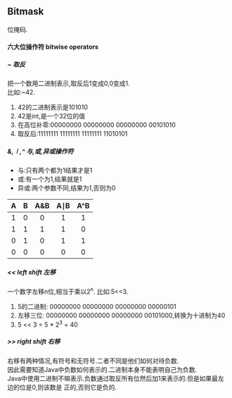## Bitmask
位掩码.


#### 六大位操作符 bitwise operators

##### ~ 取反
把一个数用二进制表示,取反后1变成0,0变成1.<br/>
比如:~42.
1. 42的二进制表示是101010
2. 42是int,是一个32位的值
3. 在高位补零:00000000 00000000 00000000 00101010
4. 取反后:11111111 11111111 11111111 11010101

##### &,∣,^ 与,或,异或操作符
- 与:只有两个都为1结果才是1
- 或:有一个为1,结果就是1
- 异或:两个参数不同,结果为1,否则为0

|A|B|A&B|A∣B|A^B|
|:------:|:------:|:------:|:------:|:------:|
|1|0|0|1|1|
|1|1|1|1|0|
|0|1|0|1|1|
|0|0|0|0|0|

##### << left shift 左移
一个数字左移n位,相当于乘以2<sup>n</sup>.
比如:5<<3.
1. 5的二进制: 00000000 00000000 00000000 00000101
2. 左移三位:  00000000 00000000 00000000 00101000,转换为十进制为40
3. 5 << 3 = 5 * 2<sup>3</sup> = 40

##### >> right shift 右移
右移有两种情况,有符号和无符号.二者不同是他们如何对待负数.<br/>
因此需要知道Java中负数如何表示的.二进制本身不能表明自己为负数.<br/>
Java中使用二进制不嘛表示.负数通过取反所有位然后加1来表示的.但是如果最左边的位是0,则该数是
正的,否则它是负的.
